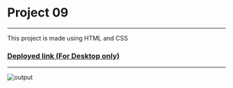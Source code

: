 # Project 09
---
This project is made using HTML and CSS
### [Deployed link (For Desktop only)](https://fsjsproject-six.netlify.app/)
---
![output](./output.png)
